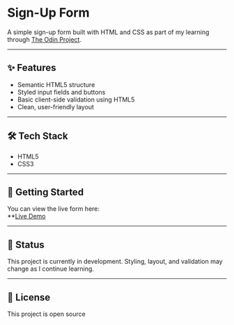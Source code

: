 
# Sign-Up Form

A simple sign-up form built with HTML and CSS as part of my learning through [The Odin Project](https://www.theodinproject.com/lessons/node-path-intermediate-html-and-css-sign-up-form).

---

## ✨ Features

- Semantic HTML5 structure  
- Styled input fields and buttons  
- Basic client-side validation using HTML5  
- Clean, user-friendly layout

---

## 🛠️ Tech Stack

- HTML5  
- CSS3

---

## 🚀 Getting Started

You can view the live form here:  
**[Live Demo](https://micjaggs.github.io/signup-form/)

---

## 📌 Status

This project is currently in development.
Styling, layout, and validation may change as I continue learning.

---

## 📄 License

This project is open source

